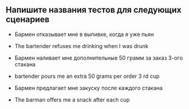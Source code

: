 ## Напишите названия тестов для следующих сценариев

* Бармен отказывает мне в выпивке, когда я уже пьян
* The bartender refuses me drinking when I was drunk

* Бармен наливает мне дополнительные 50 грамм за заказ 3-ого стакана
* bartender pours me an extra 50 grams per order 3 rd cup

* Бармен предлагает мне закуску после каждого стакана
* The barman offers me a snack after each cup